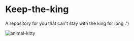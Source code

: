 # Keep-the-king
A repository for you that can't stay with the king for long :')

![animal-kitty](https://user-images.githubusercontent.com/68440743/234442145-890ac010-08c5-422e-a4d5-b1551a925692.gif)
